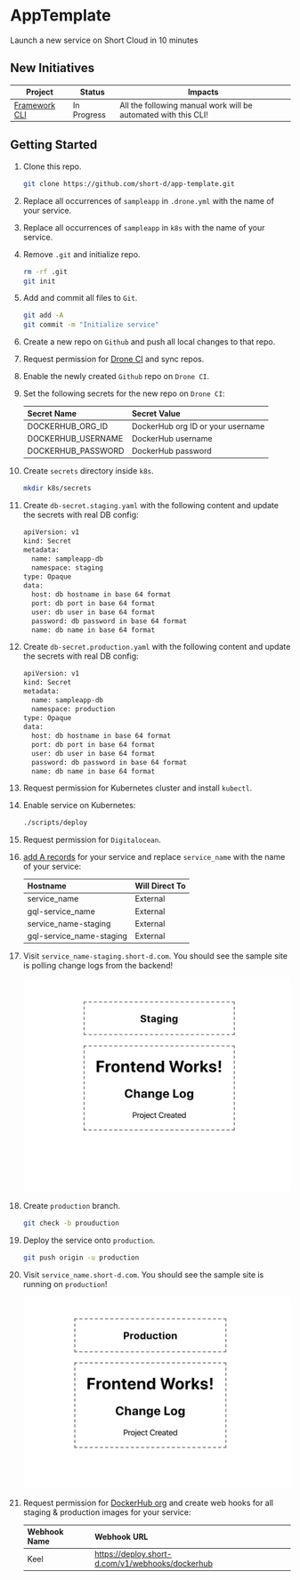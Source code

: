 # AppTemplate
Launch a new service on Short Cloud in 10 minutes

## New Initiatives

| Project | Status | Impacts | 
|---------|--------|---------|
| [Framework CLI](https://api.short-d.com/r/fwcli) | In Progress | All the following manual work will be automated with this CLI!|

## Getting Started

1. Clone this repo.

   ```bash
   git clone https://github.com/short-d/app-template.git
   ```

1. Replace all occurrences of `sampleapp` in `.drone.yml` with the name of your service.
1. Replace all occurrences of `sampleapp` in `k8s` with the name of your service.
1. Remove `.git` and initialize repo.

   ```bash
   rm -rf .git
   git init
   ```

1. Add and commit all files to `Git`.
   
   ```bash
   git add -A
   git commit -m "Initialize service"
   ```
   
1. Create a new repo on `Github` and push all local changes to that repo.
1. Request permission for [Drone CI](https://ci.time4hacks.com) and sync repos.
1. Enable the newly created `Github` repo on `Drone CI`.
1. Set the following secrets for the new repo on `Drone CI`:

   | Secret Name | Secret Value |
   |-------------|--------------|
   | DOCKERHUB_ORG_ID | DockerHub org ID or your username |
   | DOCKERHUB_USERNAME | DockerHub username |
   | DOCKERHUB_PASSWORD | DockerHub password |
   
1. Create `secrets` directory inside `k8s`.
   
   ```bash
   mkdir k8s/secrets
   ```

1. Create `db-secret.staging.yaml` with the following content and update the secrets with real DB config:

    ```
    apiVersion: v1
    kind: Secret
    metadata:
      name: sampleapp-db
      namespace: staging
    type: Opaque
    data:
      host: db hostname in base 64 format
      port: db port in base 64 format
      user: db user in base 64 format
      password: db password in base 64 format
      name: db name in base 64 format
    ```

1. Create `db-secret.production.yaml` with the following content and update the secrets with real DB config:

    ```
    apiVersion: v1
    kind: Secret
    metadata:
      name: sampleapp-db
      namespace: production
    type: Opaque
    data:
      host: db hostname in base 64 format
      port: db port in base 64 format
      user: db user in base 64 format
      password: db password in base 64 format
      name: db name in base 64 format
    ```

1. Request permission for Kubernetes cluster and install `kubectl`.
1. Enable service on Kubernetes:

   ```bash
   ./scripts/deploy
   ```
1. Request permission for `Digitalocean`.
1. [add A records](https://cloud.digitalocean.com/networking/domains) for your service and replace `service_name` with the name of your service:

   | Hostname     | Will Direct To |
   |--------------|----------------|
   | service_name | External |
   | gql-service_name| External |
   | service_name-staging | External |
   | gql-service_name-staging | External |
   
1. Visit `service_name-staging.short-d.com`. You should see the sample site is polling change logs from the backend!

   ![Staging](doc/staging.png)

1. Create `production` branch.

   ```bash
   git check -b prouduction
   ```

1. Deploy the service onto `production`.

   ```bash
   git push origin -u production
   ```

1. Visit `service_name.short-d.com`. You should see the sample site is running on `production`!

   ![Staging](doc/production.png)

1. Request permission for [DockerHub org](https://hub.docker.com/orgs/shortorg/repositories) and create web hooks for all staging & production images for your service:
   
   | Webhook Name | Webhook URL |
   |--------------|-------------|
   | Keel | https://deploy.short-d.com/v1/webhooks/dockerhub|